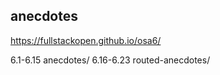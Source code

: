 ## anecdotes

https://fullstackopen.github.io/osa6/

6.1-6.15 anecdotes/
6.16-6.23 routed-anecdotes/
